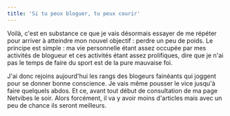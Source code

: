 ```yaml
---
title: 'Si tu peux bloguer, tu peux courir'
---
```


Voilà, c'est en substance ce que je vais désormais essayer de me répéter pour
arriver à atteindre mon nouvel objectif : perdre un peu de poids. Le principe
est simple : ma vie personnelle étant assez occupée par mes activités de
blogueur et ces activités étant assez prolifiques, dire que je n'ai pas le temps
de faire du sport est de la pure mauvaise foi. <!-- more -->

J'ai donc rejoins aujourd'hui les rangs des blogeurs fainéants qui joggent pour
se donner bonne conscience. Je vais même pousser le vice jusqu'à faire quelquels
abdos. Et ce, avant tout début de consultation de ma page Netvibes le soir.
Alors forcément, il va y avoir moins d'articles mais avec un peu de chance ils
seront meilleurs.
